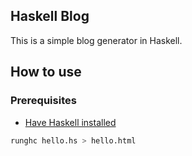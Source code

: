 ## Haskell Blog

This is a simple blog generator in Haskell.

## How to use

### Prerequisites

- [Have Haskell installed](https://www.haskell.org/platform/)

```bash
runghc hello.hs > hello.html
```
